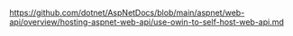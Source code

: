 https://github.com/dotnet/AspNetDocs/blob/main/aspnet/web-api/overview/hosting-aspnet-web-api/use-owin-to-self-host-web-api.md
